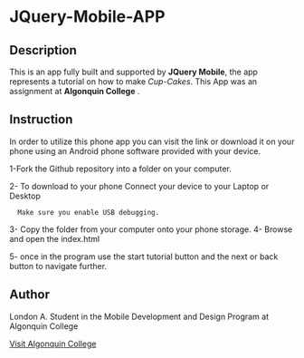 # JQuery-Mobile-APP

## Description

This is an app fully built and supported by **JQuery Mobile**, the app represents a tutorial
on how to make _Cup-Cakes_. This App was an assignment at **Algonquin College** .

## Instruction

In order to utilize this phone app you can visit the link or download it on your phone using an
Android phone software provided with your device. 
 

1-Fork the Github repository into a folder on your computer.

2- To download to your phone Connect your device to your Laptop or Desktop
      
     
      
      Make sure you enable USB debugging.
      

3- Copy the folder from your computer onto your phone storage. 
4- Browse and open the index.html

5- once in the program use the start tutorial button and the next or back button to navigate further.  

## Author

London A. Student in the Mobile Development and Design Program at Algonquin College

[Visit Algonquin College](www.algonquincollege.com)
